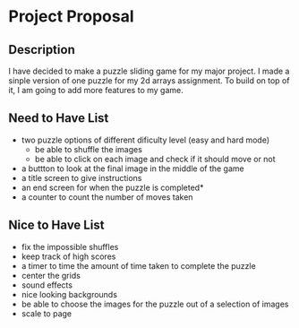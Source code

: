 # Project Proposal 

## Description
I have decided to make a puzzle sliding game for my major project. I made a sinple version of one puzzle for my 2d arrays assignment. To build on top of it, I am going to add more features to my game. 

## Need to Have List

- two puzzle options of different dificulty level (easy and hard mode)
    - be able to shuffle the images
    - be able to click on each image and check if it should move or not
- a buttton to look at the final image in the middle of the game
- a title screen to give instructions 
- an end screen for when the puzzle is completed*
- a counter to count the number of moves taken

## Nice to Have List

- fix the impossible shuffles
- keep track of high scores
- a timer to time the amount of time taken to complete the puzzle
- center the grids
- sound effects
- nice looking backgrounds
- be able to choose the images for the puzzle  out of a selection of images
- scale to page
